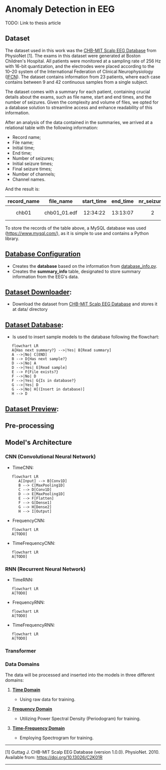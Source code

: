 # Anomaly Detection in EEG

TODO: Link to thesis article

## Dataset

The dataset used in this work was the [CHB-MIT Scalp EEG Database](https://physionet.org/physiobank/database/chbmit/) from PhysioNet [1]. The exams in this dataset were generated at Boston Children's Hospital. All patients were monitored at a sampling rate of 256 Hz with 16-bit quantization, and the electrodes were placed according to the 10–20 system of the International Federation of Clinical Neurophysiology ([IFCN](https://www.ifcn.info/)). The dataset contains information from 23 patients, where each case contains between 9 and 42 continuous samples from a single subject.

The dataset comes with a summary for each patient, containing crucial details about the exams, such as file name, start and end times, and the number of seizures. Given the complexity and volume of files, we opted for a database solution to streamline access and enhance readability of this information.

After an analysis of the data contained in the summaries, we arrived at a relational table with the following information:

- Record name;
- File name;
- Initial time;
- End time;
- Number of seizures;
- Initial seizure times;
- Final seizure times;
- Number of channels;
- Channel names.

And the result is:

| record_name |  file_name   | start_time | end_time | nr_seizures | start_seizure | end_seizure | nr_channels |   ds_channels    |
| :---------: | :----------: | :--------: | :------: | :---------: | :-----------: | :---------: | :---------: | :--------------: |
|    chb01    | chb01_01.edf |  12:34:22  | 13:13:07 |      2      |  1862, 2000   | 1963, 2213  |     24      | FP1-F7,F7-T7,... |

To store the records of the table above, a MySQL database was used (https://www.mysql.com/), as it is simple to use and contains a Python library.

## [Database Configuration](https://github.com/luizantoniona/eeg-anomaly-detection/blob/main/database_configuration.ipynb)
- Creates the **database** based on the information from [database_info.py](https://github.com/luizantoniona/eeg-anomaly-detection/blob/main/database/database_info.py).
- Creates the **summary_info** table, designated to store summary information from the EEG's data.

## [Dataset Downloader](https://github.com/luizantoniona/eeg-anomaly-detection/blob/main/dataset_downloader.ipynb):
- Download the dataset from [CHB-MIT Scalp EEG Database](https://physionet.org/physiobank/database/chbmit/) and stores it at data/ directory

## [Dataset Database](https://github.com/luizantoniona/eeg-anomaly-detection/blob/main/dataset_database.ipynb):
- Is used to insert sample models to the database following the flowchart:
  
```mermaid
   flowchart LR
   A{Has next summary?} -->|Yes| B[Read summary]
   A -->|No| C[END]
   B --> D{Has next sample?}
   D -->|No| A
   D -->|Yes| E[Read sample]
   E --> F{File exists?}
   F -->|No| D
   F -->|Yes| G{Is in database?}
   G -->|Yes| D
   G -->|No| H[(Insert in database)]
   H --> D
```

## [Dataset Preview](https://github.com/luizantoniona/eeg-anomaly-detection/blob/main/dataset_preview.ipynb):

## Pre-processing

## Model's Architecture

### CNN (Convolutional Neural Network)

   - TimeCNN:
```mermaid
   flowchart LR
      A[Input] --> B[Conv1D]
      B --> C[MaxPooling1D]
      C --> D[Conv1D]
      D --> E[MaxPooling1D]
      E --> F[Flatten]
      F --> G[Dense1]
      G --> H[Dense2]
      H --> I[Output]
```
- FrequencyCNN:
```mermaid
   flowchart LR
   A[TODO]
```

- TimeFrequencyCNN:
```mermaid
   flowchart LR
   A[TODO]
```

### RNN (Recurrent Neural Network)
- TimeRNN:
```mermaid
   flowchart LR
   A[TODO]
```
- FrequencyRNN:
```mermaid
   flowchart LR
   A[TODO]
```

- TimeFrequencyRNN:
```mermaid
   flowchart LR
   A[TODO]
```

### Transformer

### Data Domains
The data will be processed and inserted into the models in three different domains:

1. **[Time Domain](https://github.com/luizantoniona/eeg-anomaly-detection/blob/main/training_time.ipynb)**
   - Using raw data for training.

2. **[Frequency Domain](https://github.com/luizantoniona/eeg-anomaly-detection/blob/main/training_frequency.ipynb)**
   - Utilizing Power Spectral Density (Periodogram) for training.

3. **[Time-Frequency Domain](https://github.com/luizantoniona/eeg-anomaly-detection/blob/main/training_time_frequency.ipynb)**
   - Employing Spectrogram for training.

---

[1] Guttag J. CHB-MIT Scalp EEG Database (version 1.0.0). PhysioNet. 2010. Available from: https://doi.org/10.13026/C2K01R

---